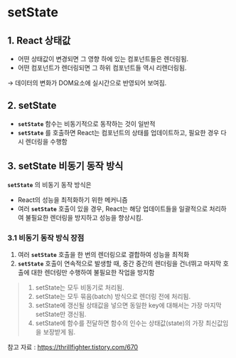 # setState
## 1. React 상태값

- 어떤 상태값이 변경되면 그 영향 하에 있는 컴포넌트들은 렌더링됨.
- 어떤 컴포넌트가 렌더링되면 그 하위 컴포넌트들 역시 리렌더링됨.

→ 데이터의 변화가 DOM요소에 실시간으로 반영되어 보여짐.

## 2. setState
- **`setState`** 함수는 비동기적으로 동작하는 것이 일반적
- **`setState`** 를 호출하면 React는 컴포넌트의 상태를 업데이트하고, 필요한 경우 다시 렌더링을 수행함

## 3. setState 비동기 동작 방식
**`setState`** 의 비동기 동작 방식은 
- React의 성능을 최적화하기 위한 메커니즘
- 여러 **`setState`** 호출이 있을 경우, React는 해당 업데이트들을 일괄적으로 처리하여 불필요한 렌더링을 방지하고 성능을 향상시킴.

### 3.1 비동기 동작 방식 장점

1. 여러 **`setState`** 호출을 한 번의 렌더링으로 결합하여 성능을 최적화
2. **`setState`** 호출이 연속적으로 발생할 때, 중간 중간의 렌더링을 건너뛰고 마지막 호출에 대한 렌더링만 수행하여 불필요한 작업을 방지함

> 1. setState는 모두 비동기로 처리됨.
> 2. setState는 모두 묶음(batch) 방식으로 렌더링 전에 처리됨.
> 3. setState에 갱신될 상태값을 넣으면 동일한 key에 대해서는 가장 마지막 setState만 갱신됨. 
> 4. setState에 함수를 전달하면  함수의 인수는 상태값(state)의 가장 최신값임을 보장받게 됨.

참고 자료 : https://thrillfighter.tistory.com/670
